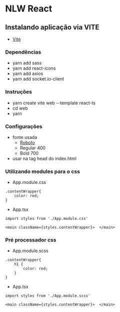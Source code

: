 

# NLW React

## Instalando aplicação via VITE
- [Vite](https://vitejs.dev/guide/#scaffolding-your-first-vite-project)

### Dependências
- yarn add sass
- yarn add react-icons
- yarn add axios
- yarn add socket.io-client

### Instruções
- yarn create vite web --template react-ts
- cd web
- yarn

### Configurações
- fonte usada
    - [Roboto](https://fonts.google.com/specimen/Roboto)
    - Regular 400
    - Bold 700
- usar na tag head do index.html

### Utilizando modules para o css
- App.module.css
```
.contentWrapper{
    color: red;
}
```
- App.tsx
```
import styles from './App.module.css'

<main className={styles.contentWrapper}>  </main>
```

### Pré processador css
- App.module.scss
```
.contentWrapper{
    h1 {
        color: red;
    }
}
```
- App.tsx
```
import styles from './App.module.scss'

<main className={styles.contentWrapper}>  </main>